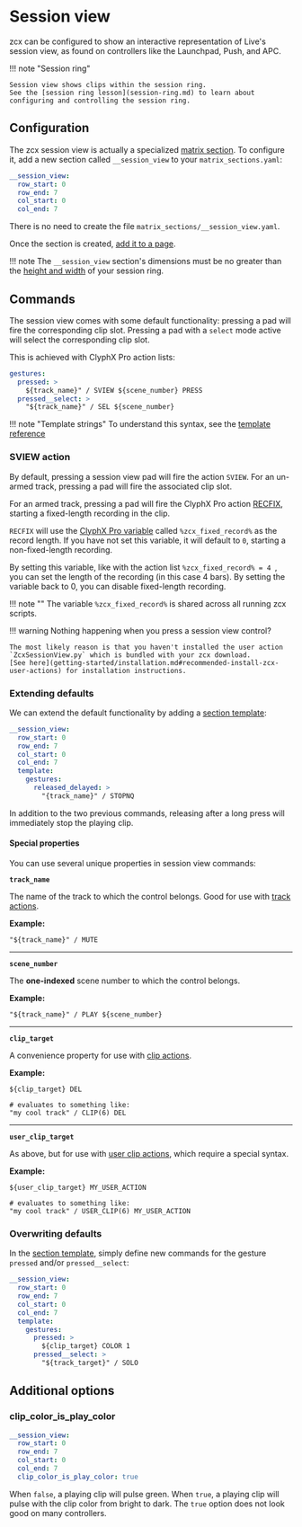 # Session view

zcx can be configured to show an interactive representation of Live's session view, as found on controllers like the Launchpad, Push, and APC.


!!! note "Session ring"

    Session view shows clips within the session ring.
    See the [session ring lesson](session-ring.md) to learn about configuring and controlling the session ring.

## Configuration

The zcx session view is actually a specialized [matrix section](getting-started/zcx-concepts.md#matrix-sections).
To configure it, add a new section called `__session_view` to your `matrix_sections.yaml`:

```yaml title="matrix_sections.yaml"
__session_view:
  row_start: 0
  row_end: 7
  col_start: 0
  col_end: 7
```

There is no need to create the file `matrix_sections/__session_view.yaml`.

Once the section is created, [add it to a page](getting-started/zcx-concepts.md#pages).

!!! note
    The `__session_view` section's dimensions must be no greater than the [height and width](../reference/file/preferences.md#session_ring) of your session ring. 

## Commands

The session view comes with some default functionality: pressing a pad will fire the corresponding clip slot.
Pressing a pad with a `select` mode active will select the corresponding clip slot.

This is achieved with ClyphX Pro action lists:

```yaml
gestures:
  pressed: >
    ${track_name}" / SVIEW ${scene_number} PRESS
  pressed__select: >
    "${track_name}" / SEL ${scene_number}
```

!!! note "Template strings"
    To understand this syntax, see the [template reference](../reference/template.md)

### SVIEW action

By default, pressing a session view pad will fire the action `SVIEW`.
For an un-armed track, pressing a pad will fire the associated clip slot.

For an armed track, pressing a pad will fire the ClyphX Pro action [RECFIX](https://www.cxpman.com/action-reference/track-actions/#recfix-x-y), starting a fixed-length recording in the clip.

`RECFIX` will use the [ClyphX Pro variable](https://www.cxpman.com/manual/core-concepts/#variables) called `%zcx_fixed_record%` as the record length.
If you have not set this variable, it will default to `0`, starting a non-fixed-length recording.

By setting this variable, like with the action list `%zcx_fixed_record% = 4 `, you can set the length of the recording (in this case 4 bars).
By setting the variable back to 0, you can disable fixed-length recording.

!!! note ""
    The variable `%zcx_fixed_record%` is shared across all running zcx scripts.

!!! warning
    Nothing happening when you press a session view control?

    The most likely reason is that you haven't installed the user action `ZcxSessionView.py` which is bundled with your zcx download.
    [See here](getting-started/installation.md#recommended-install-zcx-user-actions) for installation instructions.

### Extending defaults

We can extend the default functionality by adding a [section template](../reference/template.md#section-templates):

```yaml title="matrix_sections.yaml" hl_lines="6-9"
__session_view:
  row_start: 0
  row_end: 7
  col_start: 0
  col_end: 7
  template:
    gestures:
      released_delayed: >
        "{track_name}" / STOPNQ
```

In addition to the two previous commands, releasing after a long press will immediately stop the playing clip.

#### Special properties

You can use several unique properties in session view commands:

**`track_name`**

The name of the track to which the control belongs.
Good for use with [track actions](https://www.cxpman.com/action-reference/track-actions/).

**Example:**
```
"${track_name}" / MUTE
```

---

**`scene_number`**

The **one-indexed** scene number to which the control belongs.

**Example:**
```
"${track_name}" / PLAY ${scene_number}
```

---

**`clip_target`**

A convenience property for use with [clip actions](https://www.cxpman.com/action-reference/clip-actions/).

**Example:**
```
${clip_target} DEL

# evaluates to something like:
"my cool track" / CLIP(6) DEL
```
---

**`user_clip_target`**

As above, but for use with [user clip actions](https://www.cxpman.com/manual/core-concepts/#user-actions), which require a special syntax.

**Example:**

```
${user_clip_target} MY_USER_ACTION

# evaluates to something like:
"my cool track" / USER_CLIP(6) MY_USER_ACTION
```

### Overwriting defaults

In the [section template](#extending-defaults), simply define new commands for the gesture `pressed` and/or `pressed__select`:

```yaml title="matrix_sections.yaml" hl_lines="8 10"
__session_view:
  row_start: 0
  row_end: 7
  col_start: 0
  col_end: 7
  template:
    gestures:
      pressed: >
        ${clip_target} COLOR 1
      pressed__select: >
        "${track_target}" / SOLO
```

## Additional options

### clip_color_is_play_color

```yaml title="matrix_sections.yaml" hl_lines="6"
__session_view:
  row_start: 0
  row_end: 7
  col_start: 0
  col_end: 7
  clip_color_is_play_color: true
```

When `false`, a playing clip will pulse green.
When `true`, a playing clip will pulse with the clip color from bright to dark.
The `true` option does not look good on many controllers.
